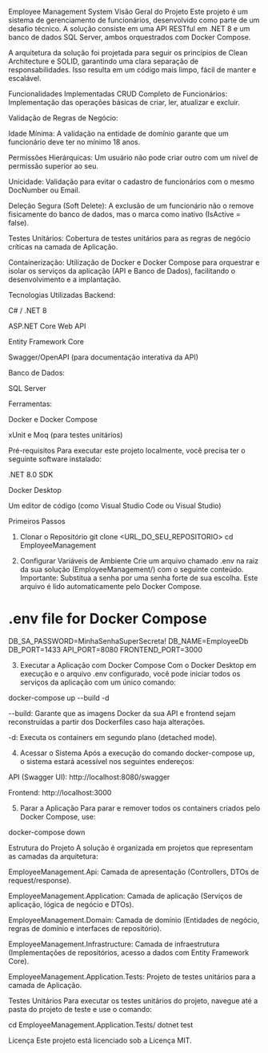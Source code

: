 Employee Management System
Visão Geral do Projeto
Este projeto é um sistema de gerenciamento de funcionários, desenvolvido como parte de um desafio técnico. A solução consiste em uma API RESTful em .NET 8 e um banco de dados SQL Server, ambos orquestrados com Docker Compose.

A arquitetura da solução foi projetada para seguir os princípios de Clean Architecture e SOLID, garantindo uma clara separação de responsabilidades. Isso resulta em um código mais limpo, fácil de manter e escalável.

Funcionalidades Implementadas
CRUD Completo de Funcionários: Implementação das operações básicas de criar, ler, atualizar e excluir.

Validação de Regras de Negócio:

Idade Mínima: A validação na entidade de domínio garante que um funcionário deve ter no mínimo 18 anos.

Permissões Hierárquicas: Um usuário não pode criar outro com um nível de permissão superior ao seu.

Unicidade: Validação para evitar o cadastro de funcionários com o mesmo DocNumber ou Email.

Deleção Segura (Soft Delete): A exclusão de um funcionário não o remove fisicamente do banco de dados, mas o marca como inativo (IsActive = false).

Testes Unitários: Cobertura de testes unitários para as regras de negócio críticas na camada de Aplicação.

Containerização: Utilização de Docker e Docker Compose para orquestrar e isolar os serviços da aplicação (API e Banco de Dados), facilitando o desenvolvimento e a implantação.

Tecnologias Utilizadas
Backend:

C# / .NET 8

ASP.NET Core Web API

Entity Framework Core

Swagger/OpenAPI (para documentação interativa da API)

Banco de Dados:

SQL Server

Ferramentas:

Docker e Docker Compose

xUnit e Moq (para testes unitários)

Pré-requisitos
Para executar este projeto localmente, você precisa ter o seguinte software instalado:

.NET 8.0 SDK

Docker Desktop

Um editor de código (como Visual Studio Code ou Visual Studio)

Primeiros Passos
1. Clonar o Repositório
git clone <URL_DO_SEU_REPOSITORIO>
cd EmployeeManagement

2. Configurar Variáveis de Ambiente
Crie um arquivo chamado .env na raiz da sua solução (EmployeeManagement/) com o seguinte conteúdo. Importante: Substitua a senha por uma senha forte de sua escolha. Este arquivo é lido automaticamente pelo Docker Compose.

# .env file for Docker Compose

DB_SA_PASSWORD=MinhaSenhaSuperSecreta!
DB_NAME=EmployeeDb
DB_PORT=1433
API_PORT=8080
FRONTEND_PORT=3000

3. Executar a Aplicação com Docker Compose
Com o Docker Desktop em execução e o arquivo .env configurado, você pode iniciar todos os serviços da aplicação com um único comando:

docker-compose up --build -d

--build: Garante que as imagens Docker da sua API e frontend sejam reconstruídas a partir dos Dockerfiles caso haja alterações.

-d: Executa os containers em segundo plano (detached mode).

4. Acessar o Sistema
Após a execução do comando docker-compose up, o sistema estará acessível nos seguintes endereços:

API (Swagger UI): http://localhost:8080/swagger

Frontend: http://localhost:3000

5. Parar a Aplicação
Para parar e remover todos os containers criados pelo Docker Compose, use:

docker-compose down

Estrutura do Projeto
A solução é organizada em projetos que representam as camadas da arquitetura:

EmployeeManagement.Api: Camada de apresentação (Controllers, DTOs de request/response).

EmployeeManagement.Application: Camada de aplicação (Serviços de aplicação, lógica de negócio e DTOs).

EmployeeManagement.Domain: Camada de domínio (Entidades de negócio, regras de domínio e interfaces de repositório).

EmployeeManagement.Infrastructure: Camada de infraestrutura (Implementações de repositórios, acesso a dados com Entity Framework Core).

EmployeeManagement.Application.Tests: Projeto de testes unitários para a camada de Aplicação.

Testes Unitários
Para executar os testes unitários do projeto, navegue até a pasta do projeto de teste e use o comando:

cd EmployeeManagement.Application.Tests/
dotnet test

Licença
Este projeto está licenciado sob a Licença MIT.